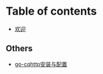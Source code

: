 # Table of contents

* [欢迎](README.md)

## Others

* [go-cqhttp安装与配置](others/gocqhttp-an-zhuang-yu-pei-zhi.md)

